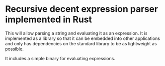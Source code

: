 # Recursive decent expression parser implemented in Rust

This will allow parsing a string and evaluating it as an
expression. It is implemented as a library so that it can be embedded
into other applications and only has dependencies on the standard
library to be as lightweight as possible.

It includes a simple binary for evaluating expressions.



